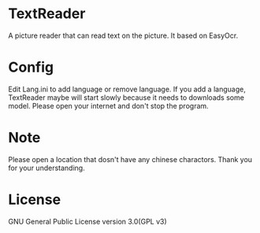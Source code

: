 # TextReader #

A picture reader that can read text on the picture.
It based on EasyOcr.

# Config #

Edit Lang.ini to add language or remove language.
If you add a language, TextReader maybe will start slowly because it needs to downloads some model.
Please open your internet and don't stop the program.

# Note #

Please open a location that dosn't have any chinese charactors. Thank you for your understanding.

# License #

GNU General Public License version 3.0(GPL v3)